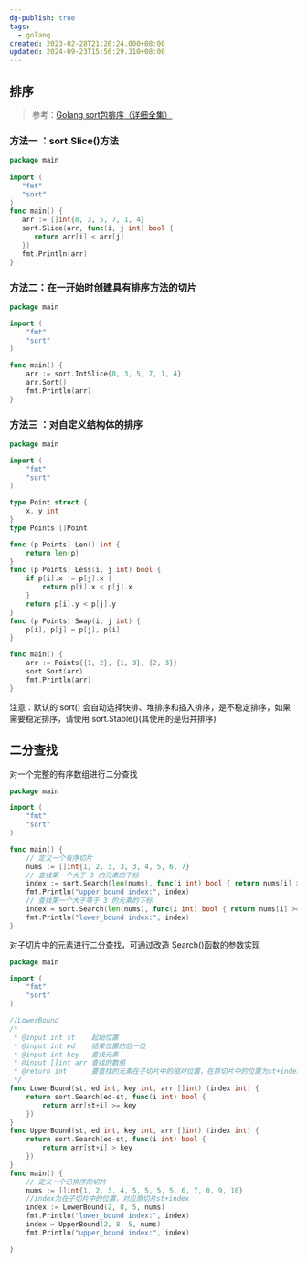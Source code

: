 ```yaml
---
dg-publish: true
tags:
  - golang
created: 2023-02-28T21:20:24.000+08:00
updated: 2024-09-23T15:56:29.310+08:00
---
```

## 排序
> 参考：[Golang sort包排序（详细全集）](https://blog.csdn.net/qq_43279457/article/details/121730095)
### 方法一 ：sort.Slice()方法
```go
package main  
  
import (  
   "fmt"  
   "sort"
)    
func main() {  
   arr := []int{8, 3, 5, 7, 1, 4}  
   sort.Slice(arr, func(i, j int) bool {  
      return arr[i] < arr[j]  
   })  
   fmt.Println(arr)  
}
```
### 方法二：在一开始时创建具有排序方法的切片
```go
package main

import (
	"fmt"
	"sort"
)

func main() {
	arr := sort.IntSlice{8, 3, 5, 7, 1, 4}
	arr.Sort()
	fmt.Println(arr)
}

```
### 方法三 ：对自定义结构体的排序
```go
package main

import (
	"fmt"
	"sort"
)

type Point struct {
	x, y int
}
type Points []Point

func (p Points) Len() int {
	return len(p)
}
func (p Points) Less(i, j int) bool {
	if p[i].x != p[j].x {
		return p[i].x < p[j].x
	}
	return p[i].y < p[j].y
}
func (p Points) Swap(i, j int) {
	p[i], p[j] = p[j], p[i]
}

func main() {
	arr := Points{{1, 2}, {1, 3}, {2, 3}}
	sort.Sort(arr)
	fmt.Println(arr)
}

```
注意：默认的 sort() 会自动选择快排、堆排序和插入排序，是不稳定排序，如果需要稳定排序，请使用 sort.Stable()(其使用的是归并排序)

## 二分查找
对一个完整的有序数组进行二分查找
```go
package main

import (
	"fmt"
	"sort"
)

func main() {
	// 定义一个有序切片
	nums := []int{1, 2, 3, 3, 3, 4, 5, 6, 7}
	// 查找第一个大于 3 的元素的下标
	index := sort.Search(len(nums), func(i int) bool { return nums[i] > 3 })
	fmt.Println("upper_bound index:", index)
	// 查找第一个大于等于 3 的元素的下标
	index = sort.Search(len(nums), func(i int) bool { return nums[i] >= 3 })
	fmt.Println("lower_bound index:", index)
}

```
对子切片中的元素进行二分查找，可通过改造 Search()函数的参数实现
```go
package main

import (
	"fmt"
	"sort"
)

//LowerBound
/*
 * @input int st    起始位置
 * @input int ed    结束位置的后一位
 * @input int key   查找元素
 * @input []int arr 查找的数组
 * @return int      要查找的元素在子切片中的相对位置，在原切片中的位置为st+index
 */
func LowerBound(st, ed int, key int, arr []int) (index int) {
	return sort.Search(ed-st, func(i int) bool {
		return arr[st+i] >= key
	})
}
func UpperBound(st, ed int, key int, arr []int) (index int) {
	return sort.Search(ed-st, func(i int) bool {
		return arr[st+i] > key
	})
}
func main() {
	// 定义一个已排序的切片
	nums := []int{1, 2, 3, 4, 5, 5, 5, 5, 6, 7, 8, 9, 10}
	//index为在子切片中的位置，对应原切片st+index
	index := LowerBound(2, 8, 5, nums)
	fmt.Println("lower_bound index:", index)
	index = UpperBound(2, 8, 5, nums)
	fmt.Println("upper_bound index:", index)

}
```
